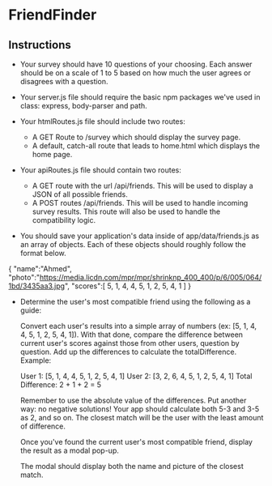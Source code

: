 # FriendFinder

## Instructions


- Your survey should have 10 questions of your choosing. Each answer should be on a scale of 1 to 5 based on how much the user agrees or disagrees with a question.
- Your server.js file should require the basic npm packages we've used in class: express, body-parser and path.
- Your htmlRoutes.js file should include two routes:
    - A GET Route to /survey which should display the survey page.
    - A default, catch-all route that leads to home.html which displays the home page. 

- Your apiRoutes.js file should contain two routes:
    - A GET route with the url /api/friends. This will be used to display a JSON of all possible friends.
    - A POST routes /api/friends. This will be used to handle incoming survey results. This route will also be used to handle the compatibility logic. 

- You should save your application's data inside of app/data/friends.js as an array of objects. Each of these objects should roughly follow the format below.

{
  "name":"Ahmed",
  "photo":"https://media.licdn.com/mpr/mpr/shrinknp_400_400/p/6/005/064/1bd/3435aa3.jpg",
  "scores":[
      5,
      1,
      4,
      4,
      5,
      1,
      2,
      5,
      4,
      1
    ]
}

- Determine the user's most compatible friend using the following as a guide:

    Convert each user's results into a simple array of numbers (ex: [5, 1, 4, 4, 5, 1, 2, 5, 4, 1]).
    With that done, compare the difference between current user's scores against those from other users, question by question. Add up the differences to calculate the totalDifference.
    Example: 

    User 1: [5, 1, 4, 4, 5, 1, 2, 5, 4, 1]
    User 2: [3, 2, 6, 4, 5, 1, 2, 5, 4, 1]
    Total Difference: 2 + 1 + 2 = 5

    Remember to use the absolute value of the differences. Put another way: no negative solutions! Your app should calculate both 5-3 and 3-5 as 2, and so on. 
    The closest match will be the user with the least amount of difference.

    Once you've found the current user's most compatible friend, display the result as a modal pop-up.

    The modal should display both the name and picture of the closest match.